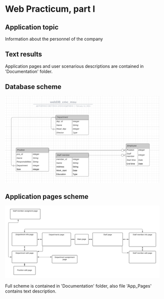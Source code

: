 # Web Practicum, part I

## Application topic
Information about the personnel of the company

## Text results
Application pages and user scenarious descriptions are contained in 'Documentation' folder. 

## Database scheme
![alt text](https://github.com/GetsuDer/cmcWebPrac/blob/main/Documentation/database_scheme.png)

## Application pages scheme

![alt text](https://github.com/GetsuDer/cmcWebPrac/blob/main/Documentation/application_scheme_simplified.png)

Full scheme is contained in 'Documentation' folder, also file 'App_Pages' contains text description.
